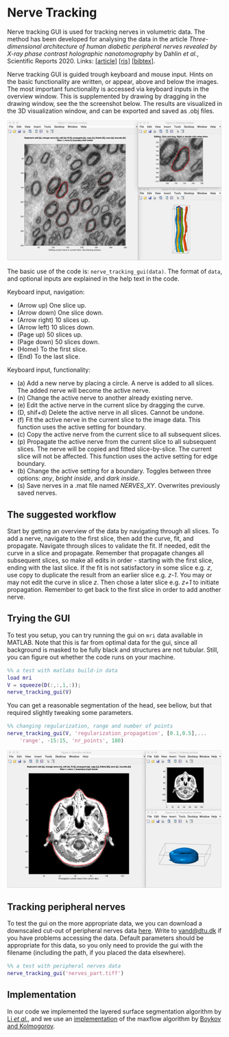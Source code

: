 # Nerve Tracking

Nerve tracking GUI is used for tracking nerves in volumetric data. The method has been developed for analysing the data in the article *Three-dimensional architecture of human diabetic peripheral nerves revealed by X-ray phase contrast holographic nanotomography* by Dahlin *et al.*, Scientific Reports 2020. Links: [[article]](https://www.nature.com/articles/s41598-020-64430-5?utm_source=other&utm_medium=other&utm_content=null&utm_campaign=JRCN_2_LW01_CN_SCIREP_article_paid_XMOL) [[ris]](https://www.nature.com/articles/s41598-020-64430-5.ris) [[bibtex]](https://scholar.googleusercontent.com/scholar.bib?q=info:gLdpJXLwGYEJ:scholar.google.com/&output=citation&scisdr=CgU9yQiGEPjtr1d8AGE:AAGBfm0AAAAAXrp5GGGe5_sSVMy_BtXRxpHqqbbQaJT4&scisig=AAGBfm0AAAAAXrp5GH5gJII_v2OOwA6XUp92zqapZFOj&scisf=4&ct=citation&cd=-1&hl=da).

Nerve tracking GUI is guided trough keyboard and mouse input. Hints on the basic functionality are written, or appear, above and below the images. The most important functionality is accessed via keyboard inputs in the overview window. This is supplemented by drawing by dragging in the drawing window, see the the screenshot below. The results are visualized in the 3D visualization window, and can be exported and saved as .obj files.

<img src="/images/peripheral_nerve_screenshot.png" width="500">

The basic use of the code is: `nerve_tracking_gui(data)`. The format of `data`, and  optional inputs are explained in the help text in the code.

Keyboard input, navigation:
  - (Arrow up) One slice up.		
  - (Arrow down) One slice down.
  - (Arrow right) 10 slices up.
  - (Arrow left) 10 slices down.
  - (Page up) 50 slices up.
  - (Page down) 50 slices down.
  - (Home) To the first slice.
  - (End) To the last slice.

 Keyboard input, functionality:
  - (a) Add a new nerve by placing a circle. A nerve is added to all slices. The added nerve will become the active nerve.
  - (n) Change the active nerve to another already existing nerve.
  - (e) Edit the active nerve in the current slice by dragging the curve.
  - (D, shif+d) Delete the active nerve in all slices. Cannot be undone.
  - (f) Fit the active nerve in the current slice to the image data. This function uses the active setting for boundary.
  - (c) Copy the active nerve from the current slice to all subsequent slices.
  - (p) Propagate the active nerve from the current slice to all subsequent slices. The nerve will be copied and fitted slice-by-slice. The current slice will not be affected. This function uses the active setting for edge boundary.
  - (b) Change the active setting for a boundary. Toggles between three options: *any*, *bright inside*, and *dark inside*.
  - (s) Save nerves in a .mat file named *NERVES_XY*. Overwrites previously saved nerves.

## The suggested workflow

Start by getting an overview of the data by navigating through all slices. To add a nerve, navigate to the first slice, then add the curve, fit, and propagate. Navigate through slices to validate the fit. If needed, edit the curve in a slice and propagate. Remember that propagate changes all subsequent slices, so make all edits in order - starting with the first slice, ending with the last slice. If the fit is not satisfactory in some slice e.g. *z*, use copy to duplicate the result from an earlier slice e.g. *z-1*. You may or may not edit the curve in slice *z*. Then chose a later slice e.g. *z+1* to initiate propagation. Remember to get back to the first slice in order to add another nerve.    

## Trying the GUI

To test you setup, you can try running the gui on `mri` data available in MATLAB. Note that this is far from optimal data for the gui, since all background is masked to be fully black and structures are not tubular. Still, you can figure out whether the code runs on your machine.

```matlab
%% a test with matlabs build-in data
load mri
V = squeeze(D(:,:,1,:));
nerve_tracking_gui(V)
```
You can get a reasonable segmentation of the head, see bellow, but that required slightly tweaking some parameters.

```matlab
%% changing regularization, range and number of points
nerve_tracking_gui(V, 'regularization_propagation', [0.1,0.5],...
    'range', -15:15, 'nr_points', 180)
```
<img src="/images/mri_screenshot.png" width="500">

## Tracking peripheral nerves

To test the gui on the more appropriate data, we you can download a downscaled cut-out of peripheral nerves data [here](https://qim.compute.dtu.dk/data-repository/InSegt_data/3D/nerves_part.tiff).
Write to vand@dtu.dk if you have problems accessing the data. Default parameters should be appropriate for this data, so you only need to provide the gui with the filename (including the path, if you placed the data elsewhere).

```matlab
%% a test with peripheral nerves data
nerve_tracking_gui('nerves_part.tiff')
```

## Implementation
In our code we implemented the layered surface segmentation algorithm by [Li *et al*.](https://ieeexplore.ieee.org/stamp/stamp.jsp?arnumber=1542036&casa_token=RxkzavXcv-cAAAAA:ZxzQMjXjaoE80jZEkTCW_rZK7DA7gMgqft-Q1mUIBqLYKkV97_4gC-cd9wnWOot9OjUb28fMhBM&tag=1), and we use an [implementation](http://pub.ist.ac.at/~vnk/software.html) of the maxflow algorithm by [Boykov and Kolmogorov](https://ieeexplore.ieee.org/stamp/stamp.jsp?arnumber=1316848&casa_token=vJ9uoOMgzrAAAAAA:24j6xA6_gyTGBnrnQQEgi2ykcxUmnadXaV0yZ0RHO4qC2wU2CKr6roYQQ55cfc-2MdQvUiIdKAY).
